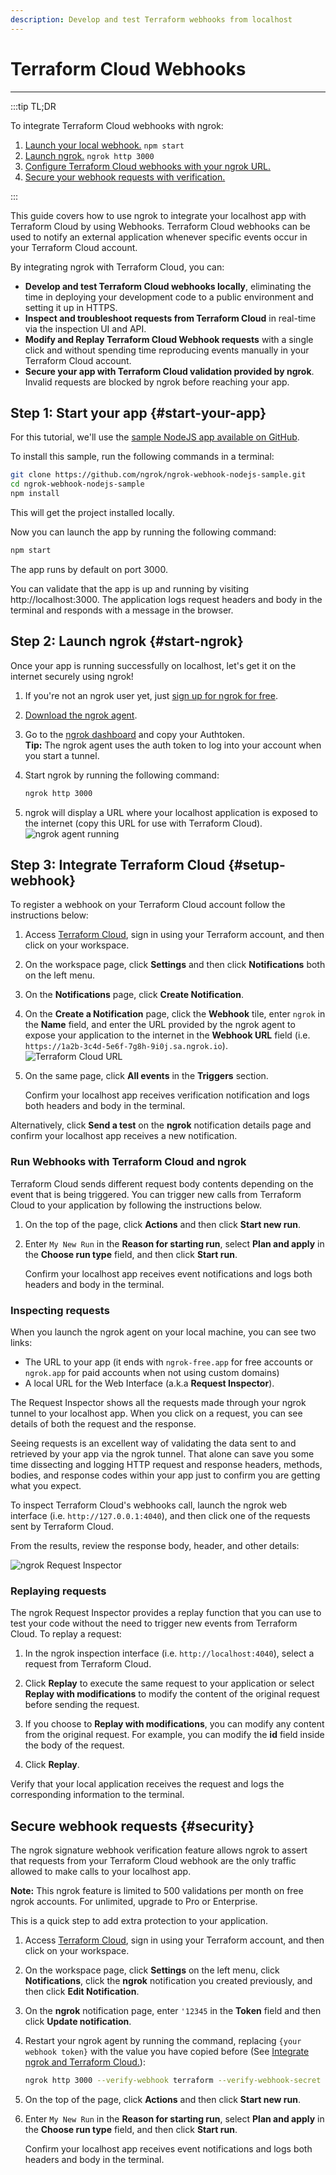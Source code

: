 ```yaml
---
description: Develop and test Terraform webhooks from localhost
---
```


# Terraform Cloud Webhooks
------------

:::tip TL;DR

To integrate Terraform Cloud webhooks with ngrok:
1. [Launch your local webhook.](#start-your-app) `npm start`
1. [Launch ngrok.](#start-ngrok) `ngrok http 3000`
1. [Configure Terraform Cloud webhooks with your ngrok URL.](#setup-webhook)
1. [Secure your webhook requests with verification.](#security)

:::


This guide covers how to use ngrok to integrate your localhost app with Terraform Cloud by using Webhooks.
Terraform Cloud webhooks can be used to notify an external application whenever specific events occur in your Terraform Cloud account. 

By integrating ngrok with Terraform Cloud, you can:

- **Develop and test Terraform Cloud webhooks locally**, eliminating the time in deploying your development code to a public environment and setting it up in HTTPS.
- **Inspect and troubleshoot requests from Terraform Cloud** in real-time via the inspection UI and API.
- **Modify and Replay Terraform Cloud Webhook requests** with a single click and without spending time reproducing events manually in your Terraform Cloud account.
- **Secure your app with Terraform Cloud validation provided by ngrok**. Invalid requests are blocked by ngrok before reaching your app.


## **Step 1**: Start your app {#start-your-app}

For this tutorial, we'll use the [sample NodeJS app available on GitHub](https://github.com/ngrok/ngrok-webhook-nodejs-sample). 

To install this sample, run the following commands in a terminal:

```bash
git clone https://github.com/ngrok/ngrok-webhook-nodejs-sample.git
cd ngrok-webhook-nodejs-sample
npm install
```

This will get the project installed locally.

Now you can launch the app by running the following command: 

```bash
npm start
```

The app runs by default on port 3000. 

You can validate that the app is up and running by visiting http://localhost:3000. The application logs request headers and body in the terminal and responds with a message in the browser.


## **Step 2**: Launch ngrok {#start-ngrok}

Once your app is running successfully on localhost, let's get it on the internet securely using ngrok! 

1. If you're not an ngrok user yet, just [sign up for ngrok for free](https://ngrok.com/signup).

1. [Download the ngrok agent](https://ngrok.com/download).

1. Go to the [ngrok dashboard](https://dashboard.ngrok.com) and copy your Authtoken. <br />
    **Tip:** The ngrok agent uses the auth token to log into your account when you start a tunnel.
    
1. Start ngrok by running the following command:
    ```bash
    ngrok http 3000
    ```

1. ngrok will display a URL where your localhost application is exposed to the internet (copy this URL for use with Terraform Cloud).
    ![ngrok agent running](/img/integrations/launch_ngrok_tunnel.png)


## **Step 3**: Integrate Terraform Cloud {#setup-webhook}

To register a webhook on your Terraform Cloud account follow the instructions below:

1. Access [Terraform Cloud](https://app.terraform.io/), sign in using your Terraform account, and then click on your workspace.

1. On the workspace page, click **Settings** and then click **Notifications** both on the left menu.

1. On the **Notifications** page, click **Create Notification**.

1. On the **Create a Notification** page, click the **Webhook** tile, enter `ngrok` in the **Name** field, and enter the URL provided by the ngrok agent to expose your application to the internet in the **Webhook URL** field (i.e. `https://1a2b-3c4d-5e6f-7g8h-9i0j.sa.ngrok.io`).
    ![Terraform Cloud URL](img/ngrok_url_configuration_terraform.png)

1. On the same page, click **All events** in the **Triggers** section.

    Confirm your localhost app receives verification notification and logs both headers and body in the terminal.

Alternatively, click **Send a test** on the **ngrok** notification details page and confirm your localhost app receives a new notification.


### Run Webhooks with Terraform Cloud and ngrok

Terraform Cloud sends different request body contents depending on the event that is being triggered.
You can trigger new calls from Terraform Cloud to your application by following the instructions below.

1. On the top of the page, click **Actions** and then click **Start new run**.

1. Enter `My New Run` in the **Reason for starting run**, select **Plan and apply** in the **Choose run type** field, and then click **Start run**.

    Confirm your localhost app receives event notifications and logs both headers and body in the terminal.


### Inspecting requests

When you launch the ngrok agent on your local machine, you can see two links: 

* The URL to your app (it ends with `ngrok-free.app` for free accounts or `ngrok.app` for paid accounts when not using custom domains)
* A local URL for the Web Interface (a.k.a **Request Inspector**).

The Request Inspector shows all the requests made through your ngrok tunnel to your localhost app. When you click on a request, you can see details of both the request and the response.

Seeing requests is an excellent way of validating the data sent to and retrieved by your app via the ngrok tunnel. That alone can save you some time dissecting and logging HTTP request and response headers, methods, bodies, and response codes within your app just to confirm you are getting what you expect.

To inspect Terraform Cloud's webhooks call, launch the ngrok web interface (i.e. `http://127.0.0.1:4040`), and then click one of the requests sent by Terraform Cloud.

From the results, review the response body, header, and other details:

![ngrok Request Inspector](img/ngrok_introspection_terraform_webhooks.png)


### Replaying requests

The ngrok Request Inspector provides a replay function that you can use to test your code without the need to trigger new events from Terraform Cloud. To replay a request:

1. In the ngrok inspection interface (i.e. `http://localhost:4040`), select a request from Terraform Cloud.

1. Click **Replay** to execute the same request to your application or select **Replay with modifications** to modify the content of the original request before sending the request.

1. If you choose to **Replay with modifications**, you can modify any content from the original request. For example, you can modify the **id** field inside the body of the request.

1. Click **Replay**.

Verify that your local application receives the request and logs the corresponding information to the terminal.


## Secure webhook requests {#security}

The ngrok signature webhook verification feature allows ngrok to assert that requests from your Terraform Cloud webhook are the only traffic allowed to make calls to your localhost app.

**Note:** This ngrok feature is limited to 500 validations per month on free ngrok accounts. For unlimited, upgrade to Pro or Enterprise.

This is a quick step to add extra protection to your application.

1. Access [Terraform Cloud](https://app.terraform.io/), sign in using your Terraform account, and then click on your workspace.

1. On the workspace page, click **Settings** on the left menu, click **Notifications**, click the **ngrok** notification you created previously, and then click **Edit Notification**.

1. On the **ngrok** notification page, enter `'12345` in the **Token** field and then click **Update notification**.

1. Restart your ngrok agent by running the command, replacing `{your webhook token}` with the value you have copied before (See [Integrate ngrok and Terraform Cloud.](#setup-webhook)):
    ```bash
    ngrok http 3000 --verify-webhook terraform --verify-webhook-secret {your webhook token}
    ```

1. On the top of the  page, click **Actions** and then click **Start new run**.

1. Enter `My New Run` in the **Reason for starting run**, select **Plan and apply** in the **Choose run type** field, and then click **Start run**.

    Confirm your localhost app receives event notifications and logs both headers and body in the terminal.


